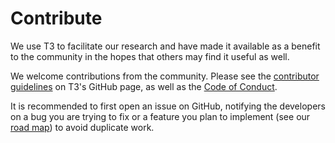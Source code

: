 # Contribute

We use T3 to facilitate our research and have made it available
as a benefit to the community in the hopes that others may find it useful as well.

We welcome contributions from the community.
Please see the
<a href="https://github.com/ReactionMechanismGenerator/T3/wiki/Contributor-Guidelines" target="_blank">
contributor guidelines</a>
on T3's GitHub page, as well as the
<a href="https://github.com/ReactionMechanismGenerator/T3/blob/main/CODE_OF_CONDUCT.md" target="_blank">
Code of Conduct</a>.

It is recommended to first open an issue on GitHub,
notifying the developers on a bug you are trying to fix
or a feature you plan to implement (see our
<a href="https://github.com/ReactionMechanismGenerator/T3/wiki/Roadmap" target="_blank">road map</a>)
to avoid duplicate work.

